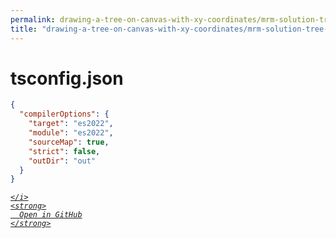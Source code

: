 ```yaml
---
permalink: drawing-a-tree-on-canvas-with-xy-coordinates/mrm-solution-tree---ep/tsconfig.json.html
title: "drawing-a-tree-on-canvas-with-xy-coordinates/mrm-solution-tree---ep/tsconfig.json"
---
```


# tsconfig.json
```json
{
  "compilerOptions": {
    "target": "es2022",
    "module": "es2022",
    "sourceMap": true,
    "strict": false,
    "outDir": "out"
  }
}

```
<div class="social open-gh-btn my-4">
  <a class="btn btn-github" href="https://github.com/tobiasbriones/blog/tree/main/representation/repsymo/2dp/mrm/feat/drawing-a-tree-on-canvas-with-xy-coordinates/mrm-solution-tree---ep/tsconfig.json" target="_blank">
    <i class="fab fa-github">
      
    </i>
    <strong>
      Open in GitHub
    </strong>
  </a>
</div>